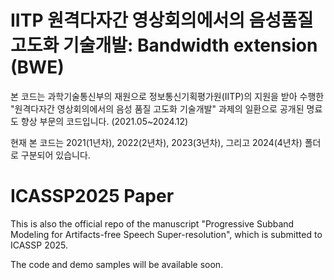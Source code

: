 # IITP 원격다자간 영상회의에서의 음성품질 고도화 기술개발: Bandwidth extension (BWE)
본 코드는 과학기술통신부의 재원으로 정보통신기획평가원(IITP)의 지원을 받아 수행한 "원격다자간 영상회의에서의 음성 품질 고도화 기술개발" 과제의 일환으로 공개된 명료도 향상 부문의 코드입니다. (2021.05~2024.12)   


현재 본 코드는 2021(1년차), 2022(2년차), 2023(3년차), 그리고 2024(4년차) 폴더로 구분되어 있습니다.


# ICASSP2025 Paper
This is also the official repo of the manuscript "Progressive Subband Modeling for Artifacts-free Speech Super-resolution", which is submitted to ICASSP 2025.

The code and demo samples will be available soon.